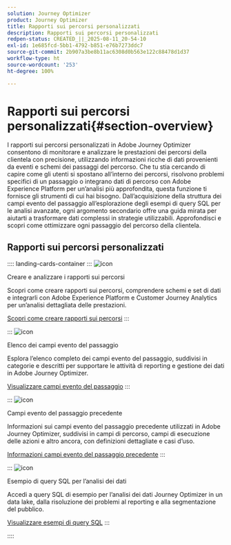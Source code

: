 ```yaml
---
solution: Journey Optimizer
product: Journey Optimizer
title: Rapporti sui percorsi personalizzati
description: Rapporti sui percorsi personalizzati
redpen-status: CREATED_||_2025-08-11_20-54-10
exl-id: 1e685fcd-5bb1-4792-b851-e76b7273ddc7
source-git-commit: 2b907a3be8b11ac6308d0b563e122c88478d1d37
workflow-type: ht
source-wordcount: '253'
ht-degree: 100%

---
```


# Rapporti sui percorsi personalizzati{#section-overview}

I rapporti sui percorsi personalizzati in Adobe Journey Optimizer consentono di monitorare e analizzare le prestazioni dei percorsi della clientela con precisione, utilizzando informazioni ricche di dati provenienti da eventi e schemi dei passaggi del percorso. Che tu stia cercando di capire come gli utenti si spostano all’interno dei percorsi, risolvono problemi specifici di un passaggio o integrano dati di percorso con Adobe Experience Platform per un’analisi più approfondita, questa funzione ti fornisce gli strumenti di cui hai bisogno. Dall’acquisizione della struttura dei campi evento del passaggio all’esplorazione degli esempi di query SQL per le analisi avanzate, ogni argomento secondario offre una guida mirata per aiutarti a trasformare dati complessi in strategie utilizzabili. Approfondisci e scopri come ottimizzare ogni passaggio del percorso della clientela.

## Rapporti sui percorsi personalizzati

:::: landing-cards-container
:::
![icon](https://cdn.experienceleague.adobe.com/icons/chart-line.svg?lang=it)

Creare e analizzare i rapporti sui percorsi

Scopri come creare rapporti sui percorsi, comprendere schemi e set di dati e integrarli con Adobe Experience Platform e Customer Journey Analytics per un’analisi dettagliata delle prestazioni.

[Scopri come creare rapporti sui percorsi](../using/reports/sharing-overview.md)
:::

:::
![icon](https://cdn.experienceleague.adobe.com/icons/list-check.svg?lang=it)

Elenco dei campi evento del passaggio

Esplora l’elenco completo dei campi evento del passaggio, suddivisi in categorie e descritti per supportare le attività di reporting e gestione dei dati in Adobe Journey Optimizer.

[Visualizzare campi evento del passaggio](../using/reports/sharing-field-list.md)
:::

:::
![icon](https://cdn.experienceleague.adobe.com/icons/book.svg?lang=it)

Campi evento del passaggio precedente

Informazioni sui campi evento del passaggio precedente utilizzati in Adobe Journey Optimizer, suddivisi in campi di percorso, campi di esecuzione delle azioni e altro ancora, con definizioni dettagliate e casi d’uso.

[Informazioni campi evento del passaggio precedente](legacy-step-event-fields-landing-page.md)
:::

:::
![icon](https://cdn.experienceleague.adobe.com/icons/code-branch.svg?lang=it)

Esempio di query SQL per l’analisi dei dati

Accedi a query SQL di esempio per l’analisi dei dati Journey Optimizer in un data lake, dalla risoluzione dei problemi al reporting e alla segmentazione del pubblico.

[Visualizzare esempi di query SQL](../using/reports/query-examples.md)
:::

::::
